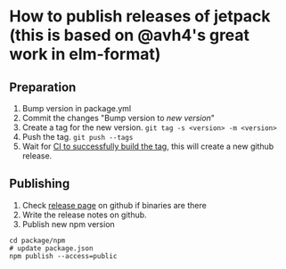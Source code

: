 # How to publish releases of jetpack (this is based on @avh4's great work in elm-format)


## Preparation

1. Bump version in package.yml
1. Commit the changes "Bump version to *new version*"
1. Create a tag for the new version. `git tag -s <version> -m <version>`
1. Push the tag. `git push --tags`
1. Wait for [CI to successfully build the tag](https://travis-ci.org/NoRedInk/jetpack/builds), this will create a new github release.


## Publishing

1. Check [release page](https://github.com/NoRedInk/jetpack/releases) on github if binaries are there
1. Write the release notes on github.
1. Publish new npm version
```
cd package/npm
# update package.json
npm publish --access=public
```
